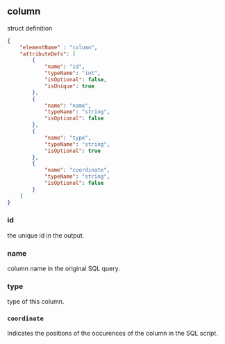 ## column

struct definition

```json
{
    "elementName" : "column",
    "attributeDefs": [
        {
            "name": "id",
            "typeName": "int",
            "isOptional": false,
            "isUnique": true
        },
        {
            "name": "name",
            "typeName": "string",
            "isOptional": false
        },
        {
            "name": "type",
            "typeName": "string",
            "isOptional": true
        },
        {
            "name": "coordinate",
            "typeName": "string",
            "isOptional": false
        }
    ]
}
```

### id

the unique id in the output.

### name

column name in the original SQL query.

### type

type of this column.

### `coordinate`

Indicates the positions of the occurences of the column in the SQL script.
